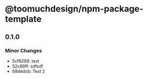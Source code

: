 # @toomuchdesign/npm-package-template

## 0.1.0

### Minor Changes

- 5cf8289: test
- 52c68ff: sdfsdf
- 68dedcb: Test 2
